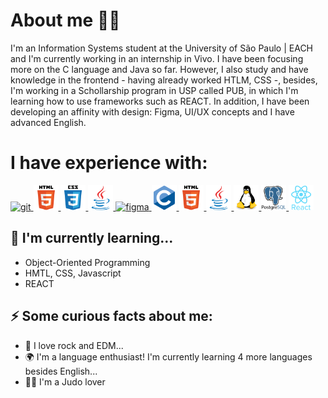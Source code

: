 # About me 👩‍💻

I'm an Information Systems student at the University of São Paulo | EACH and I'm currently working in an internship in Vivo. I have been focusing more on the C language and Java so far. However, I also study and have knowledge in the frontend - having already worked HTLM, CSS -, besides, I'm working in a Schollarship program in USP called PUB, in which I'm learning how to use frameworks such as REACT. In addition, I have been developing an affinity with design: Figma, UI/UX concepts and I have advanced English.

<!--
 ✨ _special_ ✨ 

Here are some ideas to get you started:

- 👯 I’m looking to collaborate on ...
- 🤔 I’m looking for help with ...
- 💬 Ask me about ...
- 📫 How to reach me: ...
- 😄 Pronouns: ...
- ⚡ Fun fact: ...


 I'm Sara, a university student at USP who
🌱 I’m currently learning Java, practicing its object oriented programming style and implementing it in a pong game as a university assignment.

 🔭 I’m currently working on a Pong Game in Java-->
 
# I have experience with:

<p align="left">
<a href="https://git-scm.com/" target="_blank" rel="noreferrer"> <img src="https://www.vectorlogo.zone/logos/git-scm/git-scm-icon.svg" alt="git" width="40" height="40"/> </a> <a href="https://www.w3.org/html/" target="_blank" rel="noreferrer"> <img src="https://raw.githubusercontent.com/devicons/devicon/master/icons/html5/html5-original-wordmark.svg" alt="html5" width="40" height="40"/> </a>
<a href="https://www.w3schools.com/css/" target="_blank" rel="noreferrer"> <img src="https://raw.githubusercontent.com/devicons/devicon/master/icons/css3/css3-original-wordmark.svg" alt="css3" width="40" height="40"/> </a>  
<a href="https://www.java.com" target="_blank" rel="noreferrer"> <img src="https://raw.githubusercontent.com/devicons/devicon/master/icons/java/java-original.svg" alt="java" width="40" height="40"/> </a> <a href="https://www.figma.com/" target="_blank" rel="noreferrer"> <img src="https://www.vectorlogo.zone/logos/figma/figma-icon.svg" alt="figma" width="40" height="40"/> 
<a href="https://www.cprogramming.com/" target="_blank"> <img src="https://raw.githubusercontent.com/devicons/devicon/master/icons/c/c-original.svg" alt="c" width="40" height="40"/> </a> 
<a href="https://www.w3.org/html/" target="_blank"> <img src="https://raw.githubusercontent.com/devicons/devicon/master/icons/html5/html5-original-wordmark.svg" alt="html5" width="40" height="40"/> </a> 
<a href="https://www.java.com" target="_blank"> <img src="https://raw.githubusercontent.com/devicons/devicon/master/icons/java/java-original.svg" alt="java" width="40" height="40"/> </a> 
<a href="https://www.linux.org/" target="_blank"> <img src="https://raw.githubusercontent.com/devicons/devicon/master/icons/linux/linux-original.svg" alt="linux" width="40" height="40"/> </a> 
<a href="https://www.postgresql.org" target="_blank"> <img src="https://raw.githubusercontent.com/devicons/devicon/master/icons/postgresql/postgresql-original-wordmark.svg" alt="postgresql" width="40" height="40"/> </a> <a href="https://reactjs.org/" target="_blank"> <img src="https://raw.githubusercontent.com/devicons/devicon/master/icons/react/react-original-wordmark.svg" alt="react" width="40" height="40"/> </a> 
</p>

## 🌱 I'm currently learning...
- Object-Oriented Programming
- HMTL, CSS, Javascript
- REACT

 
## ⚡ Some curious facts about me:
- 🎸 I love rock and EDM...
- 🌍 I'm a language enthusiast! I'm currently learning 4 more languages besides English...
- 🏃‍♀️ I'm a Judo lover

<!--![Top Langs](https://github-readme-stats.vercel.app/api/top-langs/?username=ProgrammingSis&langs_count=5)
-->



